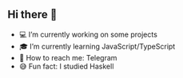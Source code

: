 ## Hi there 👋

- 💻 I’m currently working on some projects
- 🎓 I’m currently learning JavaScript/TypeScript
- 📱 How to reach me: Telegram
- 😅 Fun fact: I studied Haskell 
